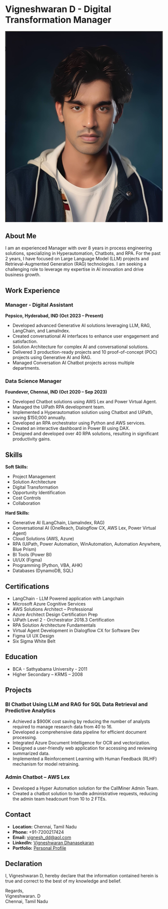 # Vigneshwaran D - Digital Transformation Manager

![Profile Image](https://raw.githubusercontent.com/Vigneshwaran-D/Personal_Profile/main/Vigneshwaran.D.jpg)

## About Me

I am an experienced Manager with over 8 years in process engineering solutions, specializing in Hyperautomation, Chatbots, and RPA. For the past 2 years, I have focused on Large Language Model (LLM) projects and Retrieval-Augmented Generation (RAG) technologies. I am seeking a challenging role to leverage my expertise in AI innovation and drive business growth.

## Work Experience

### Manager - Digital Assistant
**Pepsico, Hyderabad, IND (Oct 2023 – Present)**

- Developed advanced Generative AI solutions leveraging LLM, RAG, LangChain, and LamaIndex.
- Created conversational AI interfaces to enhance user engagement and satisfaction.
- Solution Architecture for complex AI and conversational solutions.
- Delivered 3 production-ready projects and 10 proof-of-concept (POC) projects using Generative AI and RAG.
- Managed Conversation AI Chatbot projects across multiple departments.

### Data Science Manager
**Foundever, Chennai, IND (Oct 2020 – Sep 2023)**

- Developed Chatbot solutions using AWS Lex and Power Virtual Agent.
- Managed the UiPath RPA development team.
- Implemented a Hyperautomation solution using Chatbot and UiPath, saving $150,000 annually.
- Developed an RPA orchestrator using Python and AWS services.
- Created an interactive dashboard in Power BI using DAX.
- Designed and developed over 40 RPA solutions, resulting in significant productivity gains.

## Skills

**Soft Skills:**
- Project Management
- Solution Architecture
- Digital Transformation
- Opportunity Identification
- Cost Controls
- Collaboration

**Hard Skills:**
- Generative AI (LangChain, LlamaIndex, RAG)
- Conversational AI (OneReach, Dialogflow CX, AWS Lex, Power Virtual Agent)
- Cloud Solutions (AWS, Azure)
- RPA (UiPath, Power Automation, WinAutomation, Automation Anywhere, Blue Prism)
- BI Tools (Power BI)
- UI/UX (Figma)
- Programming (Python, VBA, AHK)
- Databases (DynamoDB, SQL)

## Certifications

- LangChain - LLM Powered application with Langchain
- Microsoft Azure Cognitive Services
- AWS Solutions Architect – Professional
- Azure Architect Design Certification Prep
- UiPath Level 2 - Orchestrator 2018.3 Certification
- RPA Solution Architecture Fundamentals
- Virtual Agent Development in Dialogflow CX for Software Dev
- Figma UI UX Design
- Six Sigma White Belt

## Education

- BCA - Sathyabama University - 2011
- Higher Secondary – KRMS – 2008

## Projects

### BI Chatbot Using LLM and RAG for SQL Data Retrieval and Predictive Analytics

- Achieved a $900K cost saving by reducing the number of analysts required to manage research data from 40 to 16.
- Developed a comprehensive data pipeline for efficient document processing.
- Integrated Azure Document Intelligence for OCR and vectorization.
- Designed a user-friendly web application for accessing and reviewing summarized data.
- Implemented a Reinforcement Learning with Human Feedback (RLHF) mechanism for model retraining.

### Admin Chatbot – AWS Lex

- Developed a Hyper Automation solution for the CallMiner Admin Team.
- Created a chatbot solution to handle administrative requests, reducing the admin team headcount from 10 to 2 FTEs.

## Contact

- **Location:** Chennai, Tamil Nadu
- **Phone:** +91-7200217424
- **Email:** vignesh_dd@aol.com
- **LinkedIn:** [Vigneshwaran Dhanasekaran](https://www.linkedin.com/in/vigneshwaran-dhanasekaran/)
- **Portfolio:** [Personal Profile](https://vigneshwaran-d.github.io/Personal_Profile/)

## Declaration

I, Vigneshwaran D, hereby declare that the information contained herein is true and correct to the best of my knowledge and belief.

Regards,  
Vigneshwaran. D  
Chennai, Tamil Nadu
